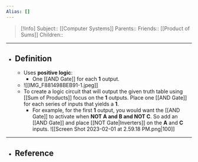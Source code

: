 ```yaml
---
Alias: []
---
```

> [!Info]
> Subject:: [[Computer Systems]]
> Parents:: 
> Friends:: [[Product of Sums]]
> Children:: 
---
- ## Definition
	- Uses **positive logic**:
		- One [[AND Gate]] for each **1** output.
	- ![[IMG_F881498BEB91-1.jpeg]]
	- To create a logic circuit that will output the given truth table using [[Sum of Products]] focus on the **1** outputs. Place one [[AND Gate]] for each series of inputs that yields a **1**.
		- For example, for the first **1** output, you would want the [[AND Gate]] to activate when **NOT A and B and NOT C**. So add an [[AND Gate]] and place [[NOT Gate|Inverters]] on the **A** and **C** inputs.
		  ![[Screen Shot 2023-02-01 at 2.59.18 PM.png|100]]
---
- ## Reference